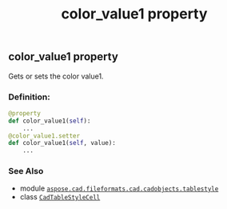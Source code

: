 ﻿---
title: color_value1 property
second_title: Aspose.CAD for Python via .NET API References
description: 
type: docs
weight: 100
url: /python-net/aspose.cad.fileformats.cad.cadobjects.tablestyle/cadtablestylecell/color_value1/
is_root: false
---

## color_value1 property


Gets or sets the color value1.
### Definition:
```python
@property
def color_value1(self):
    ...
@color_value1.setter
def color_value1(self, value):
    ...
```

### See Also
* module [`aspose.cad.fileformats.cad.cadobjects.tablestyle`](../../)
* class [`CadTableStyleCell`](/cad/python-net/aspose.cad.fileformats.cad.cadobjects.tablestyle/cadtablestylecell)
